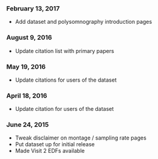 ### February 13, 2017

- Add dataset and polysomnography introduction pages

### August 9, 2016

- Update citation list with primary papers

### May 19, 2016

- Update citations for users of the dataset

### April 18, 2016

- Update citation for users of the dataset

### June 24, 2015

- Tweak disclaimer on montage / sampling rate pages
- Put dataset up for initial release
- Made Visit 2 EDFs available
